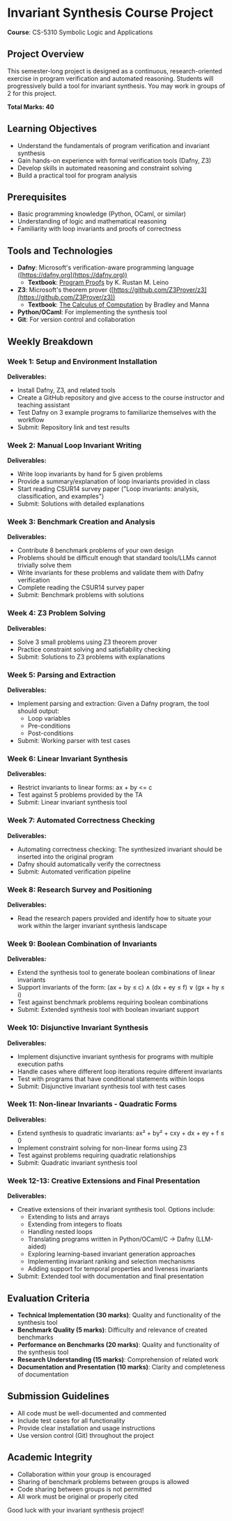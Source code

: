 # Invariant Synthesis Course Project

**Course**: CS-5310 Symbolic Logic and Applications

## Project Overview
This semester-long project is designed as a continuous, research-oriented exercise in program verification and automated reasoning. Students will progressively build a tool for invariant synthesis. You may work in groups of 2 for this project.

**Total Marks: 40**

## Learning Objectives
- Understand the fundamentals of program verification and invariant synthesis
- Gain hands-on experience with formal verification tools (Dafny, Z3)
- Develop skills in automated reasoning and constraint solving
- Build a practical tool for program analysis

## Prerequisites
- Basic programming knowledge (Python, OCaml, or similar)
- Understanding of logic and mathematical reasoning
- Familiarity with loop invariants and proofs of correctness

## Tools and Technologies
- **Dafny**: Microsoft's verification-aware programming language ([https://dafny.org](https://dafny.org))
  - **Textbook**: [Program Proofs](https://mitpress.mit.edu/9780262046402/program-proofs/) by K. Rustan M. Leino
- **Z3**: Microsoft's theorem prover ([https://github.com/Z3Prover/z3](https://github.com/Z3Prover/z3))
  - **Textbook**: [The Calculus of Computation](https://link.springer.com/book/10.1007/978-3-540-74113-8) by Bradley and Manna
- **Python/OCaml**: For implementing the synthesis tool
- **Git**: For version control and collaboration

## Weekly Breakdown

### Week 1: Setup and Environment Installation
**Deliverables:**
- Install Dafny, Z3, and related tools
- Create a GitHub repository and give access to the course instructor and teaching assistant
- Test Dafny on 3 example programs to familiarize themselves with the workflow
- Submit: Repository link and test results

### Week 2: Manual Loop Invariant Writing
**Deliverables:**
- Write loop invariants by hand for 5 given problems
- Provide a summary/explanation of loop invariants provided in class
- Start reading CSUR14 survey paper ("Loop invariants: analysis, classification, and examples")
- Submit: Solutions with detailed explanations

### Week 3: Benchmark Creation and Analysis
**Deliverables:**
- Contribute 8 benchmark problems of your own design
- Problems should be difficult enough that standard tools/LLMs cannot trivially solve them
- Write invariants for these problems and validate them with Dafny verification
- Complete reading the CSUR14 survey paper
- Submit: Benchmark problems with solutions

### Week 4: Z3 Problem Solving
**Deliverables:**
- Solve 3 small problems using Z3 theorem prover
- Practice constraint solving and satisfiability checking
- Submit: Solutions to Z3 problems with explanations

### Week 5: Parsing and Extraction
**Deliverables:**
- Implement parsing and extraction: Given a Dafny program, the tool should output:
  - Loop variables
  - Pre-conditions
  - Post-conditions
- Submit: Working parser with test cases

### Week 6: Linear Invariant Synthesis
**Deliverables:**
- Restrict invariants to linear forms: ax + by <= c
- Test against 5 problems provided by the TA
- Submit: Linear invariant synthesis tool

### Week 7: Automated Correctness Checking
**Deliverables:**
- Automating correctness checking: The synthesized invariant should be inserted into the original program
- Dafny should automatically verify the correctness
- Submit: Automated verification pipeline

### Week 8: Research Survey and Positioning
**Deliverables:**
- Read the research papers provided and identify how to situate your work within the larger invariant synthesis landscape

### Week 9: Boolean Combination of Invariants
**Deliverables:**
- Extend the synthesis tool to generate boolean combinations of linear invariants
- Support invariants of the form: (ax + by ≤ c) ∧ (dx + ey ≤ f) ∨ (gx + hy ≤ i)
- Test against benchmark problems requiring boolean combinations
- Submit: Extended synthesis tool with boolean invariant support

### Week 10: Disjunctive Invariant Synthesis
**Deliverables:**
- Implement disjunctive invariant synthesis for programs with multiple execution paths
- Handle cases where different loop iterations require different invariants
- Test with programs that have conditional statements within loops
- Submit: Disjunctive invariant synthesis tool with test cases

### Week 11: Non-linear Invariants - Quadratic Forms
**Deliverables:**
- Extend synthesis to quadratic invariants: ax² + by² + cxy + dx + ey + f ≤ 0
- Implement constraint solving for non-linear forms using Z3
- Test against problems requiring quadratic relationships
- Submit: Quadratic invariant synthesis tool

### Week 12-13: Creative Extensions and Final Presentation
**Deliverables:**
- Creative extensions of their invariant synthesis tool. Options include:
  - Extending to lists and arrays
  - Extending from integers to floats
  - Handling nested loops
  - Translating programs written in Python/OCaml/C → Dafny (LLM-aided)
  - Exploring learning-based invariant generation approaches
  - Implementing invariant ranking and selection mechanisms
  - Adding support for temporal properties and liveness invariants
- Submit: Extended tool with documentation and final presentation

## Evaluation Criteria
- **Technical Implementation (30 marks)**: Quality and functionality of the synthesis tool
- **Benchmark Quality (5 marks)**: Difficulty and relevance of created benchmarks
- **Performance on Benchmarks (20 marks)**: Quality and functionality of the synthesis tool
- **Research Understanding (15 marks)**: Comprehension of related work
- **Documentation and Presentation (10 marks)**: Clarity and completeness of documentation

## Submission Guidelines
- All code must be well-documented and commented
- Include test cases for all functionality
- Provide clear installation and usage instructions
- Use version control (Git) throughout the project

## Academic Integrity
- Collaboration within your group is encouraged
- Sharing of benchmark problems between groups is allowed
- Code sharing between groups is not permitted
- All work must be original or properly cited

Good luck with your invariant synthesis project!
